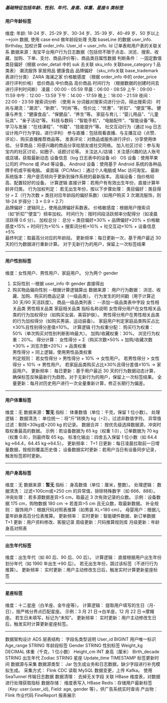 ##### **基础特征包括年龄、性别、年代、身高、体重、星座 6 类标签**
#### 用户年龄标签
维度: 年龄: 18-24 岁、25-29 岁、30-34 岁、35-39 岁、40-49 岁、50 岁以上 -->join 数据, 使用 case end 做年龄段处理
先取 baseLine 的数据 user_info. Birthday, 加权计算 order_info. User_id = user_info. Id 订单表和用户表的关联关系
数据来源：淘宝平台用户行为日志数据（包括但不限于点击、浏览、搜索、收藏、加购、下单、支付、商品评价等）、商品类目属性数据
判断条件：      --固定数值
类目偏好（根据 order_detail 中的 suk 去关联 sku_info 关联base_category 1 品类表）
潮流服饰
家居用品
健康食品
品牌偏好 （sku_info关联 base_trademark 表进行分类）
ZARA
海澜之家
价格敏感度 （根据 order_info 中的 order_price 进行评判价格）
低价商品
中价商品
高价商品
时间行为 （根据数据的创建时间去进行评判时间断）
凌晨：00:00 - 05:59
早晨：06:00 - 08:59
上午：09:00 - 11:59
中午：12:00 - 13:59
下午：14:00 - 17:59
晚上：18:00 - 21:59
夜间：22:00 - 23:59
搜索词分析 （使用 ik 分词器对搜索词进行分词，得出搜索词）
时尚与潮流：“潮流”、“新款”、“时尚”等。
性价比：“优惠”、“折扣”、“便宜”等。
健康与养生：“健康食品”、“保健品”、“养生”等。
家庭与育儿：“婴儿用品”、“儿童玩具”、“亲子活动”等。
科技与数码：“智能手机”、“电脑配件”、“智能设备”等。
学习与发展：“在线课程”、“书籍”、“技能提升”等。
社交互动行为（通过 log 日志设计用户行为字段，进行评判）
参与直播：包括观看直播、与主播互动（点赞、评论）、购买直播推荐商品等。
发表评论：对商品或服务进行评价，分享使用体验。
分享商品：将感兴趣的商品分享给朋友或社交网络。
加入社区讨论：参与淘宝内的社区讨论，如圈子、话题讨论等。
关注达人/店铺：关注感兴趣的达人账号或店铺，获取最新动态
设备信息（log 日志表中的设备 id）
OS 设备：使用苹果公司的 iPhone 或 iPad 等设备。
Android 设备：使用基于 Android 系统的各种品牌手机或平板电脑。
桌面端（PC/Mac）：通过个人电脑或 Mac 访问淘宝。
最新系统版本：用户是否倾向于更新到操作系统的最新版本。
高端设备：指价格较高、配置较好的设备。
计算逻辑
直接计算：若用户有有效出生年份，直接计算年龄并归类。
行为加权判定：
若无出生年份，按以下步骤处理：
类目偏好：类目得分 = Σ（行为次数 × 类目对应年龄段的偏好系数）（如用户购买 3 次潮流服饰，则 18-24 岁得分：3 × 0.9 = 2.7）  
品牌偏好：逻辑同上，使用品牌偏好系数表。
价格敏感度：根据用户搜索词（如“折扣”“便宜”）频率加权。
时间行为：按时间段活跃频率分配得分（如凌晨活跃得 0.6 分）。
加权总分：
总分 = 类目偏好×30% + 品牌偏好×20% + 价格敏感度×15% + 时间行为×10% + 搜索词分析×10% + 社交互动×10% + 设备信息×5%  
最终判定：取最高分对应的年龄段。
更新频率：每日更新一次，基于用户最近 30 天的行为数据进行重新计算。
对于无新行为的用户，保留上一次标签结果
		
--------
#### 用户性别标签
维度：女性用户、男性用户、家庭用户。
分为两个 gender
1. 实际性别     --根据 user_info 中 gender 直接得出
2. 购买物品偏向性别  --根据计算逻辑算出
数据来源：
用户行为数据：
浏览、收藏、加购、购买的商品记录（一级品类）。
行为发生的时间戳（用于计算近 30 天/90 天活跃度）。
商品一级品类列表：   --添加一级品类表中字段
女性相关品类
男性相关品类
家庭相关品类
指标名称说明
女性得分用户在女性相关品类的行为加权得分（如购买女装、美容护肤）。
男性得分用户在男性相关品类的行为加权得分（如购买男装、运动装备）。
家庭用户判定家庭品类购买占比≥30%且性别得分差值≤10%。
计算逻辑
行为权重分配：
购买行为权重：50%（单次购买对性别判断影响最大）。
加购/收藏权重：30%。
浏览行为权重：20%。
得分计算：
女性得分 = Σ（购买次数×50% + 加购/收藏次数×30% + 浏览次数×20%）× 品类权重  
男性得分 = 同上逻辑，使用男性品类权重  
判定规则：
若女性得分 > 男性得分 + 10% → 女性用户。
若男性得分 > 女性得分 + 10% → 男性用户。
若家庭品类购买占比≥30%且得分差值≤10% → 家庭用户。
更新频率：
每日更新：基于用户最近 30 天的行为数据动态计算，确保标签反映最新行为趋势。对于无新行为的用户，保留上一次标签结果。
全量更新：每月对历史用户进行一次全量重新计算，修正长期行为偏差。

------
#### 用户体重标签
维度：无
数据来源：**暂无**
指标：
体重数值（单位：千克，保留 1 位小数）。
处理逻辑：
数据清洗：
单位统一：将“斤”转换为 kg（÷2），过滤非数值字符。
异常值过滤：剔除<30kg或>200 kg 的记录。
数据合并：
按优先级选择数据源，冲突时取权重最高的数据。
示例：若设备数据为 65 kg（权重 1.0），订单数据为 70 kg（权重 0.8），则最终取 65 kg。
标准化输出：四舍五入保留 1 位小数（如 64.4 kg→64.4，64.45 kg→64.5）。
更新频率：
T+1 日更新：每日凌晨拉取前一日增量数据，按规则覆盖历史值；
设备数据实时更新：若用户当日有设备同步记录，触发标签即时更新。
	
-----
#### 用户身高标签
维度：无
数据来源：**暂无**
指标：
身高数值（单位：厘米，整数）。
处理逻辑：
数据清洗：
过滤<100cm或>250 cm 的异常值，排除特殊数字（如 666、888）。
冲突处理：
若多源数据差异>5 cm，取最近 3 次有效记录的众数。
示例：设备数据 175 cm，购物数据 180 cm → 若差异>5 cm 且无众数，取最新数据。
补全规则：
服饰用户：根据尺码对照表推算（如男装 XL=180 cm）。
母婴用户：根据儿童年龄身高百分位表推算。
更新频率：
实时更新：智能硬件数据、新订单数据
T+1 更新：用户资料修改、客服记录
周级更新：尺码推算规则库
月级更新：年龄身高对照表
	
------
#### 出生年代标签
维度：出生年代（如 80 后、90 后、00 后）。
计算逻辑：
直接根据用户出生年份划分年代（如 1990 年出生→90 后）。
若无出生年份，跳过该标签（不进行行为推算）。
更新频率：
实时更新：用户主动修改生日后，触发实时计算更新星座标签
	
----
#### 星座标签
维度：十二星座（白羊座、金牛座等）。
计算逻辑：
提取用户填写的生日（月-日），按严格分界点匹配星座。
示例：3 月 21 日→白羊座，12 月 22 日→摩羯座。
若生日未填写，标记为“未知”。
更新频率：
实时更新：用户主动修改生日后，触发实时计算更新星座标签。
	
-----
数据架构设计
ADS 层表结构：
字段名类型说明
User_id	BIGINT	用户唯一标识
Age_range	STRING	年龄段标签
Gender	STRING	性别标签
Weight_kg	DECIMAL	体重（千克，1 位小数）
Height_cm	INT	身高（厘米）
Birth_decade	STRING	出生年代
Zodiac	STRING	星座
Update_time	TIMESTAMP	标签更新时间
数据源与采集
数据源类型：
Jar 包生成业务和日志数据，缺少字段进行补充模拟生成。
采集方式：
Flink CDC 读取 MySQL 数据变更，上传 Kafka。
使用 SeaTunnel 传输日志数据
数据清理：
去掉无关字段
关联 HBase 维度表，对数据进行处理获取指标
数据存储：
维度表写入 HBase
Redis：存储用户最新标签（Key: user:{user_id}, Field: age, gender 等），供广告系统实时查询
产出物：
Flink 作业代码
FineReport 报表展示
	